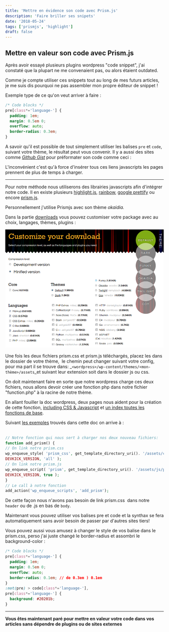 ```yaml
---
title: 'Mettre en évidence son code avec Prism.js'
description: 'Faire briller ses snipets'
date: '2018-05-24'
tags: ['prismjs', 'highlight']
draft: false
---
```


## Mettre en valeur son code avec Prism.js

Après avoir essayé plusieurs plugins wordpress "code snippet", j'ai constaté que la plupart ne me convenaient pas, ou alors étaient outdated.

Comme je compte utiliser ces snippets tout au long de mes futurs articles, je me suis dis pourquoi ne pas assembler mon propre éditeur de snippet !

Exemple type de ce qu'on veut arriver à faire :

```css
/* Code blocks */
pre[class*='language-'] {
  padding: 1em;
  margin: 0.5em 0;
  overflow: auto;
  border-radius: 0.3em;
}
```

A savoir qu'il est possible de tout simplement utiliser les balises `pre` et `code`, suivant votre thème, le résultat peut vous convenir. Il y a aussi des sites comme _[Github Gist](https://gist.github.com/)_ pour préformater son code comme ceci :

<script src="https://gist.github.com/kev-landry/8417101bc1650e4c2290590fc84b1aed.js"></script>

L'inconvénient c'est qu'à force d'insérer tous ces liens javascripts les pages prennent de plus de temps à charger.

---

Pour notre méthode nous utiliserons des librairies javascripts afin d'intégrer notre code. Il en existe plusieurs [highlight.js](https://highlightjs.org/), [rainbow](https://craig.is/making/rainbows), [google prettify](https://github.com/google/code-prettify) ou encore [prism.js](http://prismjs.com/).

Personnellement j'utilise Prismjs avec son thème _okaidia._

Dans la partie [downloads](http://prismjs.com/download.html) vous pouvez customiser votre package avec au choix, langages, thèmes, plugins :

![Page de téléchargement de prism.js](./Prism_Download_Page.png)

Une fois les deux fichiers prism.css et prism.js téléchargés, placez les dans le dossier de votre thème,  le chemin peut changer suivant votre config, pour ma part il se trouve dans: \_`<wordpress>/wp-content/themes/<mon-thème>/assets`\_et suivant leur extension soit dans le dossier js ou css.

On doit maintenant faire en sorte que notre wordpress charge ces deux fichiers, nous allons devoir créer une fonction php dans notre fichier "function.php" à la racine de notre thème.

En allant fouiller la doc wordpress, deux pages nous aident pour la création de cette fonction, [including CSS & Javascript](https://developer.wordpress.org/themes/basics/including-css-javascript/) et [un index toutes les fonctions de base](https://codex.wordpress.org/Function_Reference).

Suivant [les exemples](https://developer.wordpress.org/themes/basics/including-css-javascript/#combining-enqueue-functions) trouvés dans cette doc on arrive à :

```php

// Notre fonction qui nous sert à charger nos deux nouveau fichiers:
function add_prism() {
// On link notre prism.css
wp_enqueue_style( 'prism_css', get_template_directory_uri(). '/assets/css/prism.css', array(),
DEVKICK_VERSION, 'all' );
// On link notre prism.js
wp_enqueue_script( 'prism', get_template_directory_uri(). '/assets/js/prism.js', array(),
DEVKICK_VERSION, true );
}
// Le call à notre fonction
add_action('wp_enqueue_scripts', 'add_prism');

```

De cette façon nous n'avons pas besoin de link prism.css  dans notre `header` ou de .js en bas de `body`.

Maintenant vous pouvez utiliser vos balises pre et code et la synthax se fera automatiquement sans avoir besoin de passer par d'autres sites tiers!

Vous pouvez aussi vous amusez à changer le style de vos balise dans le prism.css, perso j'ai juste changé le border-radius et assombri le background-color :

```css
/* Code blocks */
pre[class*='language-'] {
  padding: 1em;
  margin: 0.5em 0;
  overflow: auto;
  border-radius: 0.1em; // de 0.3em ) 0.1em
}
:not(pre) > code[class*='language-'],
pre[class*='language-'] {
  background: #20201b;
}
```

---

**Vous êtes maintenant paré pour mettre en valeur votre code dans vos articles sans dépendre de plugins ou de sites externes**
